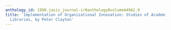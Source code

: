 ```yaml
---
anthology_id: 1998.jasis_journal-ir0anthology0volumeA49A2.9
title: 'Implementation of Organizational Innovation: Studies of Academic and Research
  Libraries, by Peter Clayton'
---
```

